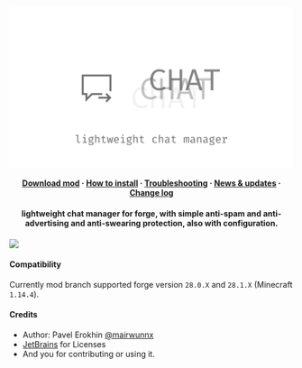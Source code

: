 <img align="center" src="assets/chat_social.png"/>

<h4 align="center"><a href="https://github.com/ProjectEssentials/ProjectEssentials-Chat/releases/download/v1.14.4-0.3.0/Project.Essentials.Chat-1.14.4-0.3.0.jar">Download mod</a> · <a href="documentation/for-players.md">How to install</a> · <a href="https://github.com/ProjectEssentials/ProjectEssentials-Chat/issues/new/choose">Troubleshooting</a> · <a href="https://t.me/minecraftforge">News & updates</a> · <a href="changelog.md">Change log</a></h4>

<h4 align="center">lightweight chat manager for forge, with simple anti-spam and anti-advertising and anti-swearing protection, also with configuration.</h4>

<img align="center" src="assets/chat_demo.gif"/>

#### Compatibility

Currently mod branch supported forge version `28.0.X` and `28.1.X` (Minecraft `1.14.4`).

#### Credits

- Author: Pavel Erokhin [@mairwunnx](https://github.com/mairwunnx)
- [JetBrains](https://www.jetbrains.com/) for Licenses
- And you for contributing or using it.

